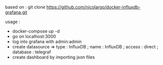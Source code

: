 based on :
git clone https://github.com/nicolargo/docker-influxdb-grafana.git

usage :
- docker-compose up -d
- go on localhost:3000
- log into grafana with admin:admin
- create datasource => type : InfluxDB ; name : InfluxDB ; access : direct ; database : telegraf
- create dashboard by importing json files
